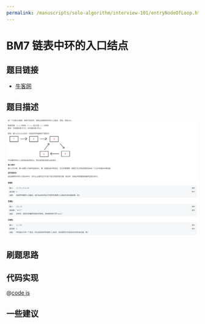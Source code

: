 ```yaml
---
permalink: /manuscripts/solo-algorithm/interview-101/entryNodeOfLoop.html
---
```

# BM7 链表中环的入口结点

## 题目链接

- [牛客网](https://www.nowcoder.com/share/jump/8484115461694593953358)


## 题目描述

![反转链表.png](../images/entryNodeOfLoop.png)

## 刷题思路

## 代码实现

@[code js](@code/algorithm/interview-101/entryNodeOfLoop.js)

## 一些建议
